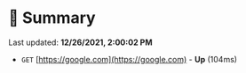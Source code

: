 # 📖 Summary
Last updated: **12/26/2021, 2:00:02 PM**

- `GET` [https://google.com](https://google.com) - **Up** (104ms)
